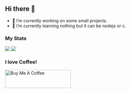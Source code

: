 ## Hi there 👋

- 🔭 I’m currently working on some small projects.
- 🌱 I’m currently learning nothing but it can be nodejs or c.

### My Stats

<img src="https://github-readme-stats.vercel.app/api?username=jwaxy&show_icons=true&theme=radical" />
<img src="https://github-readme-stats.vercel.app/api/top-langs/?username=jwaxy&theme=radical&layout=compact" />

### I love Coffee!
<a href="https://www.buymeacoffee.com/jwaxy" target="_blank"><img src="https://cdn.buymeacoffee.com/buttons/v2/default-violet.png" alt="Buy Me A Coffee" style="height: 60px !important;width: 217px !important;" ></a>
